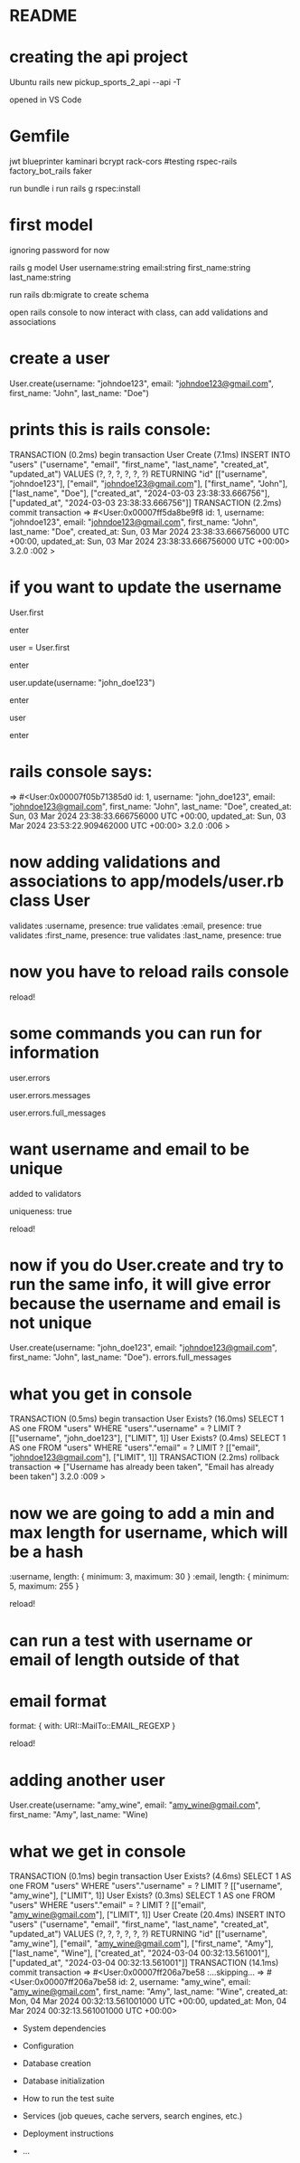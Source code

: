 # README

# creating the api project

Ubuntu
rails new pickup_sports_2_api --api -T

opened in VS Code

# Gemfile
jwt
blueprinter
kaminari
bcrypt
rack-cors
#testing
rspec-rails
factory_bot_rails
faker

run bundle i
run rails g rspec:install

# first model
ignoring password for now

rails g model User username:string email:string first_name:string last_name:string

run rails db:migrate to create schema

open rails console to now interact with class, can add validations and associations

# create a user

User.create(username: "johndoe123", email: "johndoe123@gmail.com", first_name: "John", last_name: "Doe")

# prints this is rails console:

TRANSACTION (0.2ms)  begin transaction
  User Create (7.1ms)  INSERT INTO "users" ("username", "email", "first_name", "last_name", "created_at", "updated_at") VALUES (?, ?, ?, ?, ?, ?) RETURNING "id"  [["username", "johndoe123"], ["email", "johndoe123@gmail.com"], ["first_name", "John"], ["last_name", "Doe"], ["created_at", "2024-03-03 23:38:33.666756"], ["updated_at", "2024-03-03 23:38:33.666756"]]
  TRANSACTION (2.2ms)  commit transaction
 => 
#<User:0x00007ff5da8be9f8
 id: 1,
 username: "johndoe123",
 email: "johndoe123@gmail.com",
 first_name: "John",
 last_name: "Doe",
 created_at: Sun, 03 Mar 2024 23:38:33.666756000 UTC +00:00,
 updated_at: Sun, 03 Mar 2024 23:38:33.666756000 UTC +00:00> 
3.2.0 :002 > 

# if you want to update the username

User.first

enter

user = User.first

enter

user.update(username: "john_doe123")

enter

user

enter

# rails console says:

=> 
#<User:0x00007f05b71385d0
 id: 1,
 username: "john_doe123",
 email: "johndoe123@gmail.com",
 first_name: "John",
 last_name: "Doe",
 created_at: Sun, 03 Mar 2024 23:38:33.666756000 UTC +00:00,
 updated_at: Sun, 03 Mar 2024 23:53:22.909462000 UTC +00:00> 
3.2.0 :006 > 

# now adding validations and associations to app/models/user.rb class User

validates :username, presence: true
validates :email, presence: true
validates :first_name, presence: true
validates :last_name, presence: true

# now you have to reload rails console

reload!

# some commands you can run for information

user.errors

user.errors.messages

user.errors.full_messages

# want username and email to be unique

added to validators

uniqueness: true

reload!

# now if you do User.create and try to run the same info, it will give error because the username and email is not unique

User.create(username: "john_doe123", email: "johndoe123@gmail.com", first_name: "John", last_name: "Doe"). errors.full_messages

# what you get in console

  TRANSACTION (0.5ms)  begin transaction
  User Exists? (16.0ms)  SELECT 1 AS one FROM "users" WHERE "users"."username" = ? LIMIT ?  [["username", "john_doe123"], ["LIMIT", 1]]
  User Exists? (0.4ms)  SELECT 1 AS one FROM "users" WHERE "users"."email" = ? LIMIT ?  [["email", "johndoe123@gmail.com"], ["LIMIT", 1]]
  TRANSACTION (2.2ms)  rollback transaction
 => ["Username has already been taken", "Email has already been taken"] 
3.2.0 :009 > 

# now we are going to add a min and max length for username, which will be a hash

:username, length: { minimum: 3, maximum: 30 }
:email, length: { minimum: 5, maximum: 255 }

reload!

# can run a test with username or email of length outside of that

# email format

format: {
    with: URI::MailTo::EMAIL_REGEXP
}

reload!

# adding another user

User.create(username: "amy_wine", email: "amy_wine@gmail.com", first_name: "Amy", last_name: "Wine)
 
# what we get in console

  TRANSACTION (0.1ms)  begin transaction
  User Exists? (4.6ms)  SELECT 1 AS one FROM "users" WHERE "users"."username" = ? LIMIT ?  [["username", "amy_wine"], ["LIMIT", 1]]
  User Exists? (0.3ms)  SELECT 1 AS one FROM "users" WHERE "users"."email" = ? LIMIT ?  [["email", "amy_wine@gmail.com"], ["LIMIT", 1]]
  User Create (20.4ms)  INSERT INTO "users" ("username", "email", "first_name", "last_name", "created_at", "updated_at") VALUES (?, ?, ?, ?, ?, ?) RETURNING "id"  [["username", "amy_wine"], ["email", "amy_wine@gmail.com"], ["first_name", "Amy"], ["last_name", "Wine"], ["created_at", "2024-03-04 00:32:13.561001"], ["updated_at", "2024-03-04 00:32:13.561001"]]
  TRANSACTION (14.1ms)  commit transaction
 => 
#<User:0x00007ff206a7be58
:...skipping...
 => 
#<User:0x00007ff206a7be58
 id: 2,
 username: "amy_wine",
 email: "amy_wine@gmail.com",
 first_name: "Amy",
 last_name: "Wine",
 created_at: Mon, 04 Mar 2024 00:32:13.561001000 UTC +00:00,
 updated_at: Mon, 04 Mar 2024 00:32:13.561001000 UTC +00:00> 








* System dependencies

* Configuration

* Database creation

* Database initialization

* How to run the test suite

* Services (job queues, cache servers, search engines, etc.)

* Deployment instructions

* ...

